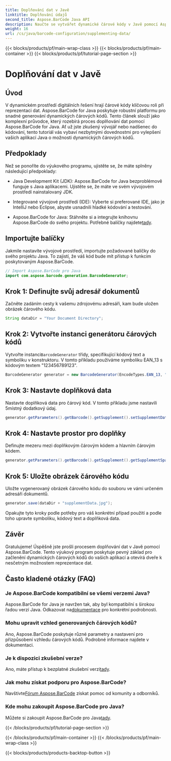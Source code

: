 ```yaml
---
title: Doplňování dat v Javě
linktitle: Doplňování údajů
second_title: Aspose.BarCode Java API
description: Naučte se vytvářet dynamické čárové kódy v Javě pomocí Aspose.BarCode. Podrobný návod pro doplňování dat o symboliku EAN_13.
weight: 16
url: /cs/java/barcode-configuration/supplementing-data/
---
```


{{< blocks/products/pf/main-wrap-class >}}
{{< blocks/products/pf/main-container >}}
{{< blocks/products/pf/tutorial-page-section >}}

# Doplňování dat v Javě


## Úvod

V dynamickém prostředí digitálních řešení hrají čárové kódy klíčovou roli při reprezentaci dat. Aspose.BarCode for Java poskytuje robustní platformu pro snadné generování dynamických čárových kódů. Tento článek slouží jako komplexní průvodce, který rozebírá proces doplňování dat pomocí Aspose.BarCode for Java. Ať už jste zkušený vývojář nebo nadšenec do kódování, tento tutoriál vás vybaví nezbytnými dovednostmi pro vylepšení vašich aplikací Java o možnosti dynamických čárových kódů.

## Předpoklady

Než se ponoříte do výukového programu, ujistěte se, že máte splněny následující předpoklady:

- Java Development Kit (JDK): Aspose.BarCode for Java bezproblémově funguje s Java aplikacemi. Ujistěte se, že máte ve svém vývojovém prostředí nainstalovaný JDK.

- Integrované vývojové prostředí (IDE): Vyberte si preferované IDE, jako je IntelliJ nebo Eclipse, abyste usnadnili hladké kódování a testování.

- Aspose.BarCode for Java: Stáhněte si a integrujte knihovnu Aspose.BarCode do svého projektu. Potřebné balíčky najdete[tady](https://releases.aspose.com/barcode/java/).

## Importujte balíčky

Jakmile nastavíte vývojové prostředí, importujte požadované balíčky do svého projektu Java. To zajistí, že váš kód bude mít přístup k funkcím poskytovaným Aspose.BarCode.

```java
// Import Aspose.BarCode pro Java
import com.aspose.barcode.generation.BarcodeGenerator;
```

## Krok 1: Definujte svůj adresář dokumentů

Začněte zadáním cesty k vašemu zdrojovému adresáři, kam bude uložen obrázek čárového kódu.

```java
String dataDir = "Your Document Directory";
```

## Krok 2: Vytvořte instanci generátoru čárových kódů

 Vytvořte instanci`BarcodeGenerator` třídy, specifikující kódový text a symboliku v konstruktoru. V tomto příkladu používáme symboliku EAN_13 s kódovým textem "123456789123".

```java
BarcodeGenerator generator = new BarcodeGenerator(EncodeTypes.EAN_13, "123456789123");
```

## Krok 3: Nastavte doplňková data

Nastavte doplňková data pro čárový kód. V tomto příkladu jsme nastavili 5místný dodatkový údaj.

```java
generator.getParameters().getBarcode().getSupplement().setSupplementData("12345");
```

## Krok 4: Nastavte prostor pro doplňky

Definujte mezeru mezi doplňkovým čárovým kódem a hlavním čárovým kódem.

```java
generator.getParameters().getBarcode().getSupplement().getSupplementSpace().setPoint(2.0f);
```

## Krok 5: Uložte obrázek čárového kódu

Uložte vygenerovaný obrázek čárového kódu do souboru ve vámi určeném adresáři dokumentů.

```java
generator.save(dataDir + "supplementData.jpg");
```

Opakujte tyto kroky podle potřeby pro váš konkrétní případ použití a podle toho upravte symboliku, kódový text a doplňková data.

## Závěr

Gratulujeme! Úspěšně jste prošli procesem doplňování dat v Javě pomocí Aspose.BarCode. Tento výukový program poskytuje pevný základ pro začlenění dynamických čárových kódů do vašich aplikací a otevírá dveře k nesčetným možnostem reprezentace dat.

## Často kladené otázky (FAQ)

### Je Aspose.BarCode kompatibilní se všemi verzemi Java?
 Aspose.BarCode for Java je navržen tak, aby byl kompatibilní s širokou řadou verzí Java. Odkazovat na[dokumentace](https://reference.aspose.com/barcode/java/) pro konkrétní podrobnosti.

### Mohu upravit vzhled generovaných čárových kódů?
Ano, Aspose.BarCode poskytuje různé parametry a nastavení pro přizpůsobení vzhledu čárových kódů. Podrobné informace najdete v dokumentaci.

### Je k dispozici zkušební verze?
Ano, máte přístup k bezplatné zkušební verzi[tady](https://releases.aspose.com/).

### Jak mohu získat podporu pro Aspose.BarCode?
 Navštivte[Fórum Aspose.BarCode](https://forum.aspose.com/c/barcode/13) získat pomoc od komunity a odborníků.

### Kde mohu zakoupit Aspose.BarCode pro Java?
 Můžete si zakoupit Aspose.BarCode pro Java[tady](https://purchase.aspose.com/buy).




{{< /blocks/products/pf/tutorial-page-section >}}

{{< /blocks/products/pf/main-container >}}
{{< /blocks/products/pf/main-wrap-class >}}

{{< blocks/products/products-backtop-button >}}
